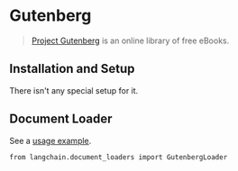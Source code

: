 Gutenberg
=========

> [Project Gutenberg](https://www.gutenberg.org/about/) is an online library of free eBooks.

Installation and Setup[​](#installation-and-setup "Direct link to Installation and Setup")
------------------------------------------------------------------------------------------

There isn't any special setup for it.

Document Loader[​](#document-loader "Direct link to Document Loader")
---------------------------------------------------------------------

See a [usage example](/docs/modules/data_connection/document_loaders/integrations/gutenberg.html).

    from langchain.document_loaders import GutenbergLoader